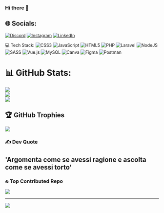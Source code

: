 ### Hi there 👋

## 🌐 Socials:

[![Discord](https://img.shields.io/badge/Discord-%237289DA.svg?logo=discord&logoColor=whitejrkilo)](https://) [![Instagram](https://img.shields.io/badge/Instagram-%23E4405F.svg?logo=Instagram&logoColor=white)](https://) [![LinkedIn](https://img.shields.io/badge/LinkedIn-%230077B5.svg?logo=linkedin&logoColor=whitewww.linkedin.com/in/alessio-montebello-4232b2228)](https://linkedin.com/in/)

💻 Tech Stack:
![CSS3](https://img.shields.io/badge/css3-%231572B6.svg?style=plastic&logo=css3&logoColor=white) ![JavaScript](https://img.shields.io/badge/javascript-%23323330.svg?style=plastic&logo=javascript&logoColor=%23F7DF1E) ![HTML5](https://img.shields.io/badge/html5-%23E34F26.svg?style=plastic&logo=html5&logoColor=white) ![PHP](https://img.shields.io/badge/php-%23777BB4.svg?style=plastic&logo=php&logoColor=white) ![Laravel](https://img.shields.io/badge/laravel-%23FF2D20.svg?style=plastic&logo=laravel&logoColor=white) ![NodeJS](https://img.shields.io/badge/node.js-6DA55F?style=plastic&logo=node.js&logoColor=white) ![SASS](https://img.shields.io/badge/SASS-hotpink.svg?style=plastic&logo=SASS&logoColor=white) ![Vue.js](https://img.shields.io/badge/vuejs-%2335495e.svg?style=plastic&logo=vuedotjs&logoColor=%234FC08D) ![MySQL](https://img.shields.io/badge/mysql-%2300f.svg?style=plastic&logo=mysql&logoColor=white) ![Canva](https://img.shields.io/badge/Canva-%2300C4CC.svg?style=plastic&logo=Canva&logoColor=white) ![Figma](https://img.shields.io/badge/figma-%23F24E1E.svg?style=plastic&logo=figma&logoColor=white) ![Postman](https://img.shields.io/badge/Postman-FF6C37?style=plastic&logo=postman&logoColor=white)

# 📊 GitHub Stats:

![](https://github-readme-stats.vercel.app/api?username=AlessioMontebello90&theme=blue-green&hide_border=false&include_all_commits=false&count_private=false)<br/>
![](https://github-readme-streak-stats.herokuapp.com/?user=AlessioMontebello90&theme=blue-green&hide_border=false)<br/>
![](https://github-readme-stats.vercel.app/api/top-langs/?username=AlessioMontebello90&theme=blue-green&hide_border=false&include_all_commits=false&count_private=false&layout=compact)

## 🏆 GitHub Trophies

![](https://github-profile-trophy.vercel.app/?username=AlessioMontebello90&theme=tokyonight&no-frame=false&no-bg=true&margin-w=4)

### ✍️ Dev Quote

## 'Argomenta come se avessi ragione e ascolta come se avessi torto'

### 🔝 Top Contributed Repo

![](https://github-contributor-stats.vercel.app/api?username=AlessioMontebello90&limit=5&theme=tokyonight&combine_all_yearly_contributions=true)

---

[![](https://visitcount.itsvg.in/api?id=AlessioMontebello90&icon=6&color=1)](https://visitcount.itsvg.in)
